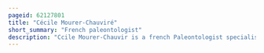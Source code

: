 ```yaml
---
pageid: 62127801
title: "Cécile Mourer-Chauviré"
short_summary: "French paleontologist"
description: "Ccile Mourer-Chauvir is a french Paleontologist specialising in the Birds of the Oligocene and the Eocene. In her early Career, she discovered with her Husband the Laang Spean cave Site of prehistoric Humans in Cambodia."
---
```

